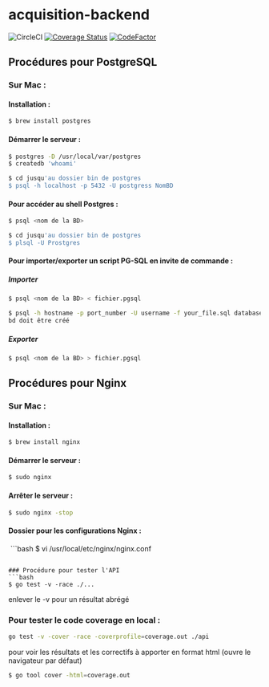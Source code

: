 # acquisition-backend

![CircleCI](https://circleci.com/gh/TSAP-Laval/acquisition-backend.svg?style=svg)
[![Coverage Status](https://coveralls.io/repos/github/TSAP-Laval/acquisition-backend/badge.svg?branch=master)](https://coveralls.io/github/TSAP-Laval/acquisition-backend?branch=master)
[![CodeFactor](https://www.codefactor.io/repository/github/tsap-laval/acquisition-backend/badge)](https://www.codefactor.io/repository/github/tsap-laval/acquisition-backend)

## Procédures pour PostgreSQL
### Sur Mac :
#### Installation :
  ```bash
  $ brew install postgres
  ```
#### Démarrer le serveur :
  ```bash
  $ postgres -D /usr/local/var/postgres
  $ createdb 'whoami'
  ```
  ```bash
  $ cd jusqu'au dossier bin de postgres
  $ psql -h localhost -p 5432 -U postgress NomBD
  ```
 
#### Pour accéder au shell Postgres :
  ```bash
  $ psql <nom de la BD>
  ```
  ```bash
  $ cd jusqu'au dossier bin de postgres
  $ plsql -U Prostgres
  ```
#### Pour importer/exporter un script PG-SQL en invite de commande :
##### Importer
  ```bash
  $ psql <nom de la BD> < fichier.pgsql
  ```
  ```bash
  $ psql -h hostname -p port_number -U username -f your_file.sql databasename  
  bd doit être créé
  ```
##### Exporter
  ```bash
  $ psql <nom de la BD> > fichier.pgsql
  ```
  
  

## Procédures pour Nginx
### Sur Mac :
#### Installation :
  ```bash
  $ brew install nginx
  ```
#### Démarrer le serveur :
  ```bash
  $ sudo nginx
  ```
#### Arrêter le serveur :
  ```bash
  $ sudo nginx -stop
  ```

#### Dossier pour les configurations Nginx :
  ```bash
  $ vi /usr/local/etc/nginx/nginx.conf
  ```

### Procédure pour tester l'API
  ```bash
  $ go test -v -race ./...
  ```
enlever le -v pour un résultat abrégé

### Pour tester le code coverage en local :
  ```bash
  go test -v -cover -race -coverprofile=coverage.out ./api
  ```
  pour voir les résultats et les correctifs à apporter en format html (ouvre le navigateur par défaut)
  ```bash
  $ go tool cover -html=coverage.out
  ```

